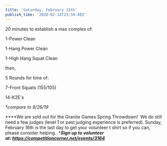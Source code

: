 ```yaml
---
title: 'Saturday, February 15th'
publish_time: '2020-02-14T23:59:48Z'
---
```


20 minutes to establish a max complex of:

1-Power Clean

1-Hang Power Clean

1-High Hang Squat Clean

then,

5 Rounds for time of:

7-Front Squats (155/105)

14-K2E's

*\*compare to 8/26/19*

***\*We are sold out for the Granite Games Spring Throwdown!  We do
still need a few judges (level 1 or past judging experience is
preferred). Sunday, February 16th is the last day to get your volunteer
t shirt so if you can, please consider helping.  ****Sign up to
volunteer at: <https://competitioncorner.net/events/3164>***
